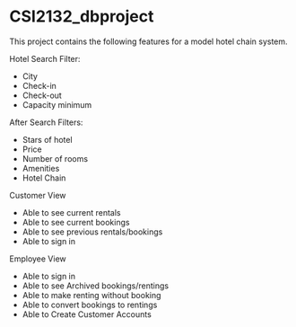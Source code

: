 # CSI2132_dbproject

This project contains the following features for a model hotel chain system.

Hotel Search Filter:
 - City
 - Check-in
 - Check-out
 - Capacity minimum

After Search Filters:
 - Stars of hotel
 - Price
 - Number of rooms
 - Amenities
 - Hotel Chain

Customer View
 - Able to see current rentals
 - Able to see current bookings
 - Able to see previous rentals/bookings
 - Able to sign in

 Employee View 
 - Able to sign in 
 - Able to see Archived bookings/rentings
 - Able to make renting without booking
 - Able to convert bookings to rentings
 - Able to Create Customer Accounts
